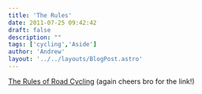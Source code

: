 ```yaml
---
title: 'The Rules'
date: 2011-07-25 09:42:42
draft: false
description: ""
tags: ['cycling','Aside']
author: 'Andrew'
layout: '../../layouts/BlogPost.astro'
---
```


[The Rules of Road Cycling](http://www.velominati.com/blog/the-rules/ "The Rules!") (again cheers bro for the link!)
